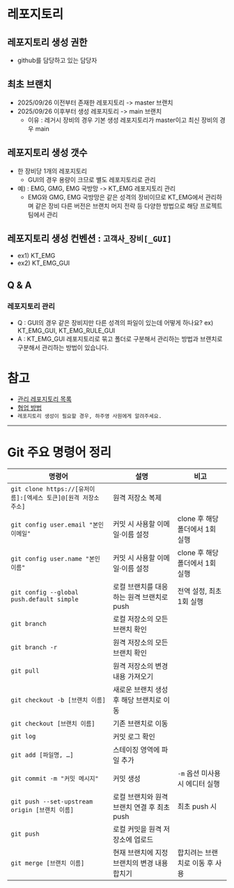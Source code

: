 # 레포지토리
## 레포지토리 생성 권한 
  * github를 담당하고 있는 담당자
## 최초 브랜치
  * 2025/09/26 이전부터 존재한 레포지토리 -> master 브랜치
  * 2025/09/26 이후부터 생성 레포지토리 -> main 브랜치
    * 이유 : 레거시 장비의 경우 기본 생성 레포지토리가 master이고 최신 장비의 경우 main
## 레포지토리 생성 갯수 
  * 한 장비당 1개의 레포지토리
    * GUI의 경우 용량이 크므로 별도 레포지토리로 관리
  * 예) : EMG, GMG, EMG 국방망 -> KT_EMG 레포지토리 관리
    * EMG와 GMG, EMG 국방망은 같은 성격의 장비이므로 KT_EMG에서 관리하며 같은 장비 다른 버전은 브랜치 머지 전략 등 다양한 방법으로 해당 프로젝트 팀에서 관리
## 레포지토리 생성 컨벤션 : `고객사_장비[_GUI]`
  * ex1) KT_EMG
  * ex2) KT_EMG_GUI
## Q & A
### 레포지토리 관리
  * Q : GUI의 경우 같은 장비지만 다른 성격의 파일이 있는데 어떻게 하나요? ex) KT_EMG_GUI, KT_EMG_RULE_GUI
  * A : KT_EMG_GUI 레포지토리로 묶고 폴더로 구분해서 관리하는 방법과 브랜치로 구분해서 관리하는 방법이 있습니다.
# 참고
* [관리 레포지토리 목록](https://docs.google.com/spreadsheets/d/1JK8IRUI7yCxIeYydr1r_LyKSFzNtajCdduuyxfkxOGE/edit?gid=804040885#gid=804040885)
* [협업 방법](https://heyday2024.tistory.com/35)
* `레포지토리 생성이 필요할 경우, 하주영 사원에게 알려주세요.`

---

# Git 주요 명령어 정리

| 명령어 | 설명 | 비고 |
|--------|------|------|
| `git clone https://[유저이름]:[엑세스 토큰]@[원격 저장소 주소]` | 원격 저장소 복제 |  |
| `git config user.email "본인 이메일"` | 커밋 시 사용할 이메일·이름 설정 | clone 후 해당 폴더에서 1회 실행 |
| `git config user.name "본인 이름"` | 커밋 시 사용할 이메일·이름 설정 | clone 후 해당 폴더에서 1회 실행 |
| `git config --global push.default simple` | 로컬 브랜치를 대응하는 원격 브랜치로 push | 전역 설정, 최초 1회 실행 |
| `git branch` | 로컬 저장소의 모든 브랜치 확인 |  |
| `git branch -r` | 원격 저장소의 모든 브랜치 확인 |  |
| `git pull` | 원격 저장소의 변경 내용 가져오기 |  |
| `git checkout -b [브랜치 이름]` | 새로운 브랜치 생성 후 해당 브랜치로 이동 |  |
| `git checkout [브랜치 이름]` | 기존 브랜치로 이동 |  |
| `git log` | 커밋 로그 확인 |  |
| `git add [파일명, …]` | 스테이징 영역에 파일 추가 |  |
| `git commit -m "커밋 메시지"` | 커밋 생성 | `-m` 옵션 미사용 시 에디터 실행 |
| `git push --set-upstream origin [브랜치 이름]` | 로컬 브랜치와 원격 브랜치 연결 후 최초 push | 최초 push 시 |
| `git push` | 로컬 커밋을 원격 저장소에 업로드 |  |
| `git merge [브랜치 이름]` | 현재 브랜치에 지정 브랜치의 변경 내용 합치기 | 합치려는 브랜치로 이동 후 사용 |

